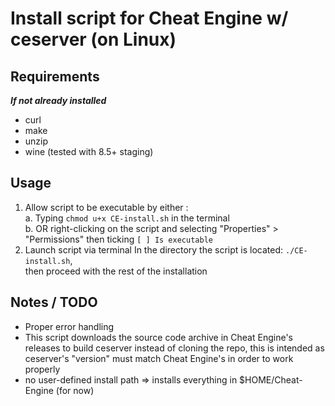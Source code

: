 # Install script for Cheat Engine w/ ceserver (on Linux)

## Requirements

_**If not already installed**_

- curl
- make
- unzip
- wine (tested with 8.5+ staging)

## Usage

1. Allow script to be executable by either :  
   a. Typing `chmod u+x CE-install.sh` in the terminal  
   b. OR right-clicking on the script and selecting "Properties" > "Permissions" then ticking `[ ] Is executable`
2. Launch script via terminal
   In the directory the script is located: `./CE-install.sh`,  
   then proceed with the rest of the installation

## Notes / TODO

- Proper error handling
- This script downloads the source code archive in Cheat Engine's releases to build ceserver instead of cloning the repo, this is intended as ceserver's "version" must match Cheat Engine's in order to work properly
- no user-defined install path => installs everything in $HOME/Cheat-Engine (for now)

